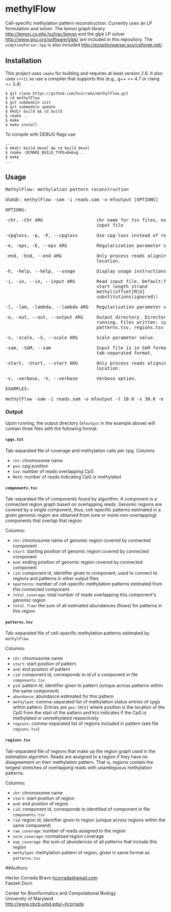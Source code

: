 # methylFlow


Cell-specific methylation pattern reconstruction. Currently uses an LP
formulation and solver. The lemon graph library
http://lemon.cs.elte.hu/trac/lemon
and the glpk LP solver
http://www.gnu.org/software/glpk/
are included in this repository. The `ezOptionParser.hpp` is also
included
http://ezoptionparser.sourceforge.net/

## Installation


This project uses `cmake` for building and requires at least
version 2.6. It also uses `c++11` so use a compiler that supports
this (e.g., g++ >= 4.7 or clang >= 3.4)

```shell
$ git clone https://github.com/hcorrada/methylFlow.git
$ cd methylFlow
$ git submodule init
$ git submodule update
$ mkdir build && cd build
$ cmake ..
$ make
$ make install
```

To compile with DEBUG flags use

```shell
...
$ mkdir build_devel && cd build_devel
$ cmake -DCMAKE_BUILD_TYPE=Debug ..
$ make
...
```
## Usage

<pre>
MethylFlow: methylation pattern reconstruction

USAGE: methylFlow -sam -i reads.sam -o mfoutput [OPTIONS]

OPTIONS:

-chr, -Chr ARG                    chr name for tsv files, not required for sam
                                  input file

-cpgloss, -p, -P, --cpgloss       Use cpg-loss instead of region-loss.

-e, -eps, -E, --eps ARG           Regularization parameter search threshold.

-end, -End, --end ARG             Only process reads aligning before given
                                  location.

-h, -help, --help, --usage        Display usage instructions.

-i, -in, --in, --input ARG        Read input file. Default:Tab-separated format:
                                  start length strand
                                  methyl<string>(offset<int>[M|U]
                                  substitutions<string>(ignored))

-l, -lam, -lambda, --lambda ARG   Regularization parameter value.

-o, -out, --out, --output ARG     Output directory. Directory must exist before
                                  running. Files written: cpgs.tsv, components.tsv,
                                  patterns.tsv, regions.tsv

-s, -scale, -S, --scale ARG       Scale parameter value.

-sam, -SAM, --sam                 Input file is in SAM format instead of default
                                  tab-separated format.

-start, -Start, --start ARG       Only process reads aligning after given
                                  location.

-v, -verbose, -V, --verbose       Verbose option.

EXAMPLES:

methylFlow -sam -i reads.sam -o mfoutput -l 10.0 -s 30.0 -e 0.1
</pre>

### Output

Upon running, the output directory (`mfoutput` in the example above) will contain three files with the following format:

#### `cpgs.txt`

Tab-separated file of coverage and methylation calls per cpg. Columns
 - `chr`: chromosome name
 - `pos`: cpg position
 - `Cov`: number of reads overlapping CpG
 - `Meth`: number of reads indicating CpG is methylated


#### `components.tsv`

Tab-separated file of components found by algorithm. A component is a connected region graph based on overlapping reads. Genomic regions are covered by a single component, thus, cell-specific patterns estimated in a given genomic region are obtained from (one or morei non-overlapping) components that overlap that region. 

Columns:

- `chr`: chromosome name of genomic region covered by connected component
- `start`: starting position of genomic region covered by connected component
- `end`: ending position of genomic region covered by connected component
- `cid`: component id, identifier given to component, used to connect to regions and patterns in other output files
- `npatterns`: number of cell-specific methylation patterns estimated from this connected component.  
- `total_coverage`: total number of reads overlapping this component's genomic region
- `total_flow`: the sum of all estimated abundances (flows) for patterns in this region

#### `patterns.tsv`

Tab-separated file of cell-specific methylation patterns estimated by `methylFlow`. 

Columns:

- `chr`: chromosome name 
- `start`: start position of pattern
- `end`: end position of pattern
- `cid`: component id, corresponds to id of a component in file `components.tsv`
- `pid`: pattern id, identifier given to pattern (unique across patterns within the same component)
- `abundance`: abundance estimated for this pattern
- `methylpat`: comma-separated list of methylation status entries  of cpgs within pattern. Entries are `pos:[M|U]` where position is the location of the CpG from the start of the pattern and `M|U` indicates if the CpG is methylated or unmethylated respectively
- `regions`: comma-separated list of regions included in pattern (see file `regions.tsv`)

#### `regions.tsv`

Tab-separated file of regions that make up the region graph used in the estimation algorithm. Reads are assigned to a region
if they have no disagreement on their methylation pattern. That is, regions contain the longest stretches of overlapping reads with unambiguous methylation patterns.



Columns:

- `chr`: chromosome name
- `start`: start position of region
- `end`: end position of region
- `cid`: component id, corresponds to identified of component in file `components.tsv`
- `rid`: region id, identifier given to region (unique across regions within the same component)
- `raw_coverage`: number of reads assigned to the region
- `norm_coverage`: normalized region coverage
- `exp_coverage`: the sum of abundances of all patterns that include this region
- `methylpat`: methylation pattern of region, given in same format as `patterns.tsv`

##Authors

Hector Corrada Bravo <hcorrada@gmail.com>  
Faezeh Dorri  

Center for Bioinformatics and Computational Biology  
University of Maryland  
http://www.cbcb.umd.edu/~hcorrada
